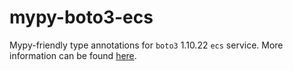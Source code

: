 # mypy-boto3-ecs

Mypy-friendly type annotations for `boto3` 1.10.22 `ecs` service.
More information can be found [here](https://github.com/vemel/mypy_boto3).